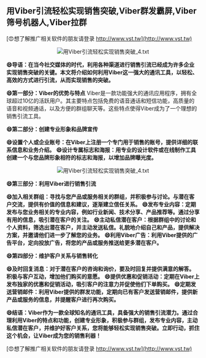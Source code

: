 ## **用Viber引流轻松实现销售突破,Viber群发霸屏,Viber筛号机器人,Viber拉群**

[😍想了解推广相关软件的朋友请登录 http://www.vst.tw](http://www.vst.tw)

 <center><img src="https://vst.tw/MP4/tuiguang/png/3.png" alt="用Viber引流轻松实现销售突破_4.txt"></center>

**😄导语：在当今社交媒体的时代，利用各种渠道进行销售引流已经成为许多企业实现销售突破的关键。本文将介绍如何利用Viber这一强大的通讯工具，以轻松、高效的方式进行引流，从而实现销售的突破。**

**😄第一部分：Viber的优势与特点**
Viber是一款功能强大的通讯应用程序，拥有全球超过10亿的活跃用户。其主要特点包括免费的语音通话和短信功能，高质量的语音和视频通话，以及方便的群组聊天等。这些特点使得Viber成为了一个理想的销售引流工具。

**😄第二部分：创建专业形象和品牌宣传**

**😄设置个人或企业账号：在Viber上注册一个专门用于销售的账号，提供详细的联系信息和业务介绍。**
**😄设计专属标志和海报：用专业的设计软件或在线制作工具创建一个与您品牌形象相符的标志和海报，以增加品牌曝光度。**

 <center><img src="https://vst.tw/MP4/tuiguang/png/2.png" alt="用Viber引流轻松实现销售突破_4.txt"></center>

**😄第三部分：利用Viber进行销售引流**

**😄加入相关群组：寻找与您产品或服务相关的群组，并积极参与讨论。与潜在客户交流，提供有价值的信息和建议，逐渐建立信任关系。**
**😄发布专业内容：定期发布与您业务相关的专业内容，例如行业新闻、技术分享、产品推荐等。通过分享有用的信息，吸引潜在客户的关注。**
**😄主动私信潜在客户：根据群组中的讨论和个人资料，筛选出潜在客户，并主动发送私信。礼貌地介绍自己和产品，提供解决方案，并邀请他们进一步了解您的业务。**
**😄利用Viber广告：利用Viber提供的广告平台，定向投放广告，将您的产品或服务推送给更多潜在客户。**

**😄第四部分：维护客户关系与销售转化**

**😄及时回复消息：对于潜在客户的咨询和询价，要及时回复并提供满意的解答。积极与客户互动，增加他们购买的意愿。**
**😄提供优惠和促销活动：定期在Viber上发布独家的优惠和促销活动，吸引客户的注意力并促使他们下单购买。**
**😄定期发送营销邮件：利用Viber提供的群发功能，定期向已有客户发送营销邮件，提供新产品或服务的信息，并提醒客户进行再次购买。**

**😄结语：Viber作为一款全球知名的通讯工具，具备强大的销售引流潜力。通过合理利用Viber的特点和功能，创建专业形象，积极参与群组，发布专业内容，主动私信潜在客户，并维护好客户关系，您将能够轻松实现销售突破。立即行动，抓住这个机会，让Viber成为您的销售利器！**

[😍想了解推广相关软件的朋友请登录 http://www.vst.tw](http://www.vst.tw)



